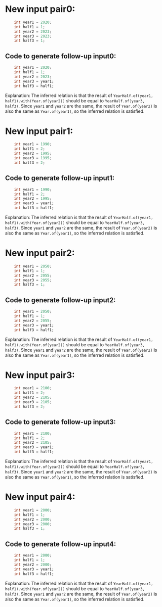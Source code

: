 # New input pair0:
```java
    int year1 = 2020;
    int half1 = 1;
    int year2 = 2023;
    int year3 = 2023;
    int half3 = 1;
```
## Code to generate follow-up input0:
```java
    int year1 = 2020;
    int half1 = 1;
    int year2 = 2023;
    int year3 = year1;
    int half3 = half1;
```
Explanation: The inferred relation is that the result of `YearHalf.of(year1, half1).with(Year.of(year2))` should be equal to `YearHalf.of(year3, half3)`. Since `year1` and `year2` are the same, the result of `Year.of(year2)` is also the same as `Year.of(year1)`, so the inferred relation is satisfied.

# New input pair1:
```java
    int year1 = 1990;
    int half1 = 2;
    int year2 = 1995;
    int year3 = 1995;
    int half3 = 2;
```
## Code to generate follow-up input1:
```java
    int year1 = 1990;
    int half1 = 2;
    int year2 = 1995;
    int year3 = year1;
    int half3 = half1;
```
Explanation: The inferred relation is that the result of `YearHalf.of(year1, half1).with(Year.of(year2))` should be equal to `YearHalf.of(year3, half3)`. Since `year1` and `year2` are the same, the result of `Year.of(year2)` is also the same as `Year.of(year1)`, so the inferred relation is satisfied.

# New input pair2:
```java
    int year1 = 2050;
    int half1 = 1;
    int year2 = 2055;
    int year3 = 2055;
    int half3 = 1;
```
## Code to generate follow-up input2:
```java
    int year1 = 2050;
    int half1 = 1;
    int year2 = 2055;
    int year3 = year1;
    int half3 = half1;
```
Explanation: The inferred relation is that the result of `YearHalf.of(year1, half1).with(Year.of(year2))` should be equal to `YearHalf.of(year3, half3)`. Since `year1` and `year2` are the same, the result of `Year.of(year2)` is also the same as `Year.of(year1)`, so the inferred relation is satisfied.

# New input pair3:
```java
    int year1 = 2100;
    int half1 = 2;
    int year2 = 2105;
    int year3 = 2105;
    int half3 = 2;
```
## Code to generate follow-up input3:
```java
    int year1 = 2100;
    int half1 = 2;
    int year2 = 2105;
    int year3 = year1;
    int half3 = half1;
```
Explanation: The inferred relation is that the result of `YearHalf.of(year1, half1).with(Year.of(year2))` should be equal to `YearHalf.of(year3, half3)`. Since `year1` and `year2` are the same, the result of `Year.of(year2)` is also the same as `Year.of(year1)`, so the inferred relation is satisfied.

# New input pair4:
```java
    int year1 = 2000;
    int half1 = 1;
    int year2 = 2000;
    int year3 = 2000;
    int half3 = 1;
```
## Code to generate follow-up input4:
```java
    int year1 = 2000;
    int half1 = 1;
    int year2 = 2000;
    int year3 = year1;
    int half3 = half1;
```
Explanation: The inferred relation is that the result of `YearHalf.of(year1, half1).with(Year.of(year2))` should be equal to `YearHalf.of(year3, half3)`. Since `year1` and `year2` are the same, the result of `Year.of(year2)` is also the same as `Year.of(year1)`, so the inferred relation is satisfied.
